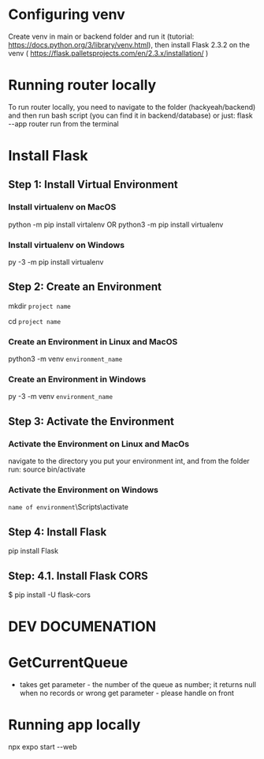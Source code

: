 # Configuring venv
Create venv in main or backend folder and run it (tutorial: https://docs.python.org/3/library/venv.html), then install Flask 2.3.2 on the venv ( https://flask.palletsprojects.com/en/2.3.x/installation/ )

# Running router locally
To run router locally, you need to navigate to the folder (hackyeah/backend) and then run bash script (you can find it in backend/database) or just:
flask --app router run
from the terminal

# Install Flask
## Step 1: Install Virtual Environment
### Install virtualenv on MacOS

python -m pip install virtalenv
OR
python3 -m pip install virtualenv

### Install virtualenv on Windows

py -3 -m pip install virtualenv

## Step 2: Create an Environment

mkdir `project name`

cd `project name`

### Create an Environment in Linux and MacOS

python3 -m venv `environment_name`

### Create an Environment in Windows

py -3 -m venv `environment_name`


## Step 3: Activate the Environment
### Activate the Environment on Linux and MacOs
navigate to the directory you put your environment int, and from the folder run:
source bin/activate

### Activate the Environment on Windows
`name of environment`\Scripts\activate

## Step 4: Install Flask

pip install Flask

## Step: 4.1. Install Flask CORS

$ pip install -U flask-cors


# DEV DOCUMENATION

# GetCurrentQueue
* takes get parameter - the number of the queue as number; it returns null when no records or wrong get parameter - please handle on front

# Running app locally
npx expo start --web